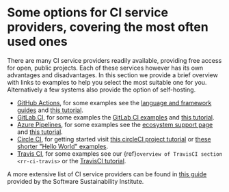 # Some options for CI service providers, covering the most often used ones

There are many CI service providers readily available, providing free access for open, public projects. Each of these 
services however has its own advantages and disadvantages.  In this section we provide a brief overview with links to
examples to help you select the most suitable one for you.  Alternatively a few systems also provide the option of self-hosting.

 - [GitHub Actions](https://help.github.com/en/actions), for some examples see the [language and framework guides](https://help.github.com/en/actions/language-and-framework-guides) and [this tutorial](https://github.com/NLESC-JCER/ci_for_science#-github-actions).
 - [GitLab CI](https://docs.gitlab.com/ee/ci/), for some examples the [GitLab CI examples](https://docs.gitlab.com/ee/ci/examples/README.html) and [this tutorial](https://github.com/NLESC-JCER/ci_for_science#-gitlab-ci).
 - [Azure Pipelines](https://azure.microsoft.com/en-us/services/devops/pipelines/), for some examples see the [ecosystem support page](https://docs.microsoft.com/en-us/azure/devops/pipelines/ecosystems/?view=azure-devops) and [this tutorial](https://github.com/trallard/ci-research).
 - [Circle CI](https://circleci.com/), for getting started visit [this circleCI project tutorial](https://circleci.com/docs/2.0/project-walkthrough/) or [these shorter "Hello World" examples](https://circleci.com/docs/2.0/hello-world/).
 - [Travis CI](https://travis-ci.com/), for some examples see our {ref}`overview of TravisCI section <rr-ci-travis>` or the [TravisCI tutorial](https://docs.travis-ci.com/user/tutorial/).
 
A more extensive list of CI service providers can be found in [this guide](https://www.software.ac.uk/resources/guides/hosted-continuous-integration)
provided by the Software Sustainability Institute.
